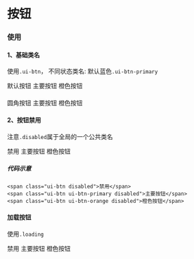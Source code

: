 <link rel="stylesheet" href="/theme/css/common/common.css">
<style type="text/css">
	.btnItem{
		margin-bottom: 20px
	}
</style>

# 按钮
### 使用

#### 1、基础类名
使用<code>.ui-btn</code>， 不同状态类名: 默认蓝色<code>.ui-btn-primary</code>

<div class="btnItem">
	<span class="ui-btn">默认按钮</span>
	<span class="ui-btn ui-btn-primary">主要按钮</span>
	<span class="ui-btn ui-btn-orange">橙色按钮</span>
</div>
<div class="btnItem">
	<span class="ui-btn is-round">圆角按钮</span>
	<span class="ui-btn ui-btn-primary is-round">主要按钮</span>
	<span class="ui-btn ui-btn-orange is-round">橙色按钮</span>
</div>

#### 2、按钮禁用
注意<code>.disabled</code>属于全局的一个公共类名
<div class="btnItem">
	<span class="ui-btn disabled">禁用</span>
	<span class="ui-btn ui-btn-primary disabled">主要按钮</span>
	<span class="ui-btn ui-btn-orange disabled">橙色按钮</span>
</div>

##### 代码示意
```
<span class="ui-btn disabled">禁用</span>
<span class="ui-btn ui-btn-primary disabled">主要按钮</span>
<span class="ui-btn ui-btn-orange disabled">橙色按钮</span>
```

#### 加载按钮
使用<code>.loading</code>
<div class="btnItem">
	<span class="ui-btn loading">禁用</span>
	<span class="ui-btn ui-btn-primary loading">主要按钮</span>
	<span class="ui-btn ui-btn-orange loading">橙色按钮</span>
</div>


